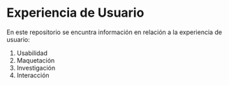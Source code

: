 # Experiencia de Usuario

En este repositorio se encuntra información en relación a la experiencia de usuario:

1. Usabilidad
2. Maquetación
3. Investigación
4. Interacción
